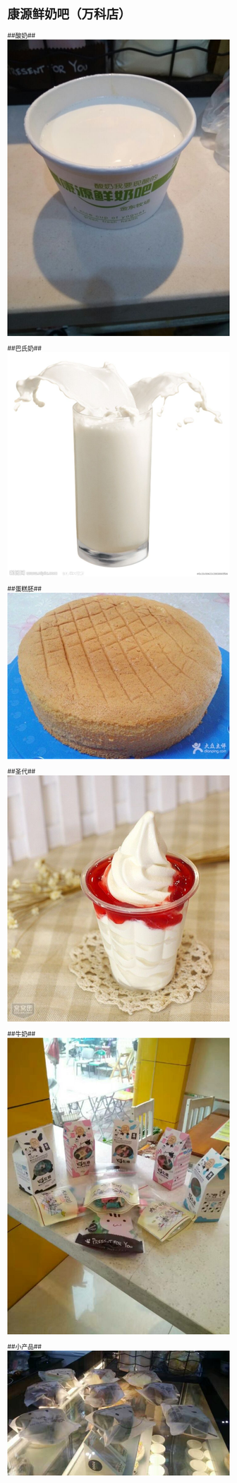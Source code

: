# 康源鲜奶吧（万科店）

##酸奶##
![酸奶](images/suang-lai.jpg)

##巴氏奶##
![巴氏奶](images/ba-shi-lai.jpg)

##蛋糕胚##
![蛋糕胚](images/dan-gao-pei.jpg)

##圣代##
![圣代](images/sheng-dai.jpg)

##牛奶##
![牛奶](images/niu-lai.jpg)

##小产品##
![小产品](images/huo-jia.jpg)

